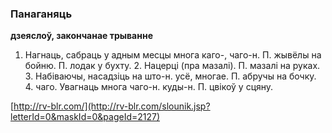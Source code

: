 ### Панаганяць
**дзеяслоў, закончанае трыванне**

1. Нагнаць, сабраць у адным месцы многа каго-, чаго-н. П. жывёлы на бойню. П. лодак у бухту. 2. Нацерці (пра мазалі). П. мазалі на руках. 3. Набіваючы, насадзіць на што-н. усё, многае. П. абручы на бочку. 4. чаго. Увагнаць многа чаго-н. куды-н. П. цвікоў у сцяну.

<a rel="author">[http://rv-blr.com/](http://rv-blr.com/slounik.jsp?letterId=0&maskId=0&pageId=2127)</a>
